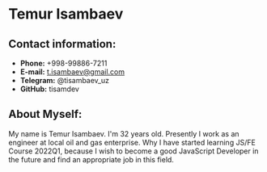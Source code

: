 # Temur Isambaev

## Contact information:

* **Phone:** +998-99886-7211
* **E-mail:** t.isambaev@gmail.com
* **Telegram:** @tisambaev_uz
* **GitHub:** tisamdev

## About Myself: 

My name is Temur Isambaev. I'm 32 years old. Presently I work as an engineer at local oil and gas enterprise. Why I have started learning JS/FE Course 2022Q1, because I wish to become a good JavaScript Developer in the future and find an appropriate job in this field.